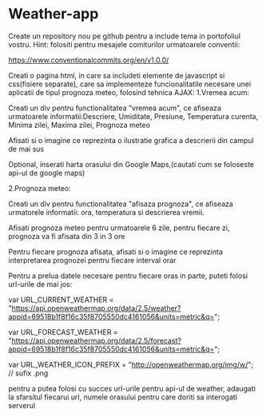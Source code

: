 # Weather-app

Create un repository nou pe github pentru a include tema in portofoliul vostru.
Hint: folositi pentru mesajele comiturilor urmatoarele conventii:

https://www.conventionalcommits.org/en/v1.0.0/

Creati o pagina html, in care sa includeti elemente de javascript si css(fisiere separate), care sa implementeze funcionalitatile necesare unei aplicatii de tipul prognoza meteo, folosind tehnica AJAX:
1.Vremea acum:

Creati un div pentru functionalitatea "vremea acum", ce afiseaza urmatoarele informatii:Descriere, Umiditate, Presiune, Temperatura curenta, Minima zilei, Maxima zilei, Prognoza meteo

Afisati si o imagine ce reprezinta o ilustratie grafica a descrierii din campul de mai sus

Optional, inserati harta orasului din Google Maps,(cautati cum se foloseste api-ul de google maps)

2.Prognoza meteo:

Creati un div pentru functionalitatea "afisaza prognoza", ce afiseaza urmatorele informatii: ora, temperatura si descrierea vremii.

Afisati prognoza meteo pentru urmatoarele 6 zile, pentru fiecare zi, prognoza va fi afisata din 3 in 3 ore

Pentru fiecare prognoza afisata, afisati si o imagine ce reprezinta interpretarea prognozei pentru fiecare interval orar

Pentru a prelua datele necesare pentru fiecare oras in parte, puteti folosi url-urile de mai jos:

var URL_CURRENT_WEATHER = "https://api.openweathermap.org/data/2.5/weather?appid=69518b1f8f16c35f8705550dc4161056&units=metric&q=";

var URL_FORECAST_WEATHER = "https://api.openweathermap.org/data/2.5/forecast?appid=69518b1f8f16c35f8705550dc4161056&units=metric&q=";

var URL_WEATHER_ICON_PREFIX = "http://openweathermap.org/img/w/"; // sufix .png

pentru a putea folosi cu succes url-urile pentru api-ul de weather, adaugati la sfarsitul fiecarui url, numele orasului pentru care doriti sa interogati serverul
